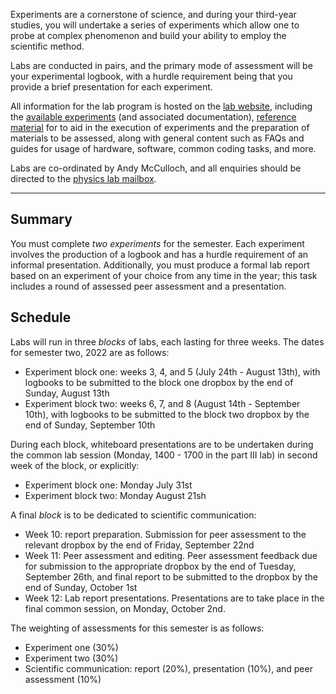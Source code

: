 Experiments are a cornerstone of science, and during your third-year studies, you will undertake a series of experiments which allow one to probe at complex phenomenon and build your ability to employ the scientific method.

Labs are conducted in pairs, and the primary mode of assessment will be your experimental logbook, with a hurdle requirement being that you provide a brief presentation for each experiment.

All information for the lab program is hosted on the [lab website](../), including the [available experiments](#experiments) (and associated documentation), [reference material](../reference/experiment/) for to aid in the execution of experiments and the preparation of materials to be assessed, along with general content such as FAQs and guides for usage of hardware, software, common coding tasks, and more.

Labs are co-ordinated by Andy McCulloch, and all enquiries should be directed to the [physics lab mailbox](mailto:physics.labs@utas.edu.au).

---

## Summary

You must complete *two experiments* for the semester. Each experiment involves the production of a logbook and has a hurdle requirement of an informal presentation. Additionally, you must produce a formal lab report based on an experiment of your choice from any time in the year; this task includes a round of assessed peer assessment and a presentation.

## Schedule

Labs will run in three _blocks_ of labs, each lasting for three weeks. The dates for semester two, 2022 are as follows:

* Experiment block one: weeks 3, 4, and 5 (July 24th - August 13th), with logbooks to be submitted to the block one dropbox by the end of Sunday, August 13th
* Experiment block two: weeks 6, 7, and 8 (August 14th - September 10th), with logbooks to be submitted to the block two dropbox by the end of Sunday, September 10th

During each block, whiteboard presentations are to be undertaken during the common lab session (Monday, 1400 - 1700 in the part III lab) in second week of the block, or explicitly:

* Experiment block one: Monday July 31st
* Experiment block two: Monday August 21sh

A final _block_ is to be dedicated to scientific communication:

* Week 10: report preparation. Submission for peer assessment to the relevant dropbox by the end of Friday, September 22nd
* Week 11: Peer assessment and editing. Peer assessment feedback due for submission to the appropriate dropbox by the end of Tuesday, September 26th, and final report to be submitted to the dropbox by the end of Sunday, October 1st
* Week 12: Lab report presentations. Presentations are to take place in the final common session, on Monday, October 2nd.

The weighting of assessments for this semester is as follows:

* Experiment one (30%)
* Experiment two (30%)
* Scientific communication: report (20%), presentation (10%), and peer assessment (10%)
